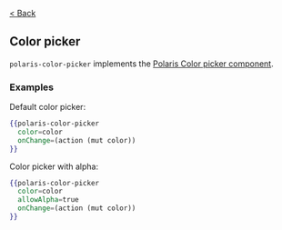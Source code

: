 [< Back](../README.md)

## Color picker

`polaris-color-picker` implements the [Polaris Color picker component](https://polaris.shopify.com/components/forms/color-picker).

### Examples

Default color picker:

```hbs
{{polaris-color-picker
  color=color
  onChange=(action (mut color))
}}
```

Color picker with alpha:

```hbs
{{polaris-color-picker
  color=color
  allowAlpha=true
  onChange=(action (mut color))
}}
```
